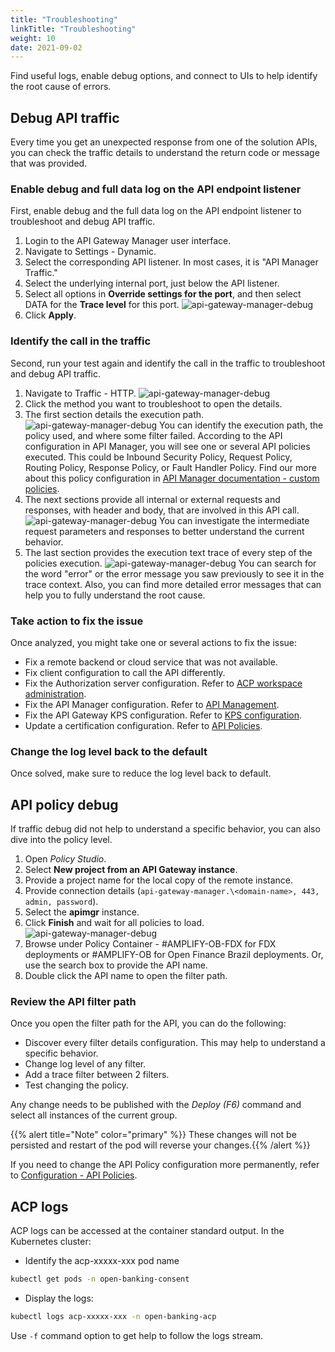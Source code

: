 ```yaml
---
title: "Troubleshooting"
linkTitle: "Troubleshooting"
weight: 10
date: 2021-09-02
---
```

Find useful logs, enable debug options, and connect to UIs to help identify the root cause of errors.

## Debug API traffic

Every time you get an unexpected response from one of the solution APIs, you can check the traffic details to understand the return code or message that was provided.

### Enable debug and full data log on the API endpoint listener

First, enable debug and the full data log on the API endpoint listener to troubleshoot and debug API traffic.

1. Login to the API Gateway Manager user interface.
2. Navigate to Settings - Dynamic.
3. Select the corresponding API listener. In most cases, it is "API Manager Traffic."
4. Select the underlying internal port, just below the API listener.
5. Select all options in **Override settings for the port**, and then select DATA for the **Trace level**  for this port.
![api-gateway-manager-debug](/Images/api-gateway-manager-debug.png)
6. Click **Apply**.

### Identify the call in the traffic

Second, run your test again and identify the call in the traffic to troubleshoot and debug API traffic.

1. Navigate to Traffic - HTTP.
![api-gateway-manager-debug](/Images/api-gateway-manager-traffic-list.png)
2. Click the method you want to troubleshoot to open the details.
3. The first section details the execution path.
![api-gateway-manager-debug](/Images/api-gateway-manager-traffic-execution-path.png)
You can identify the execution path, the policy used, and where some filter failed. According to the API configuration in API Manager, you will see one or several API policies executed. This could be Inbound Security Policy, Request Policy, Routing Policy, Response Policy, or Fault Handler Policy. Find our more about this policy configuration in [API Manager documentation - custom policies](https://docs.axway.com/bundle/axway-open-docs/page/docs/apim_administration/apimgr_admin/api_mgmt_custom_policies/index.html).
4. The next sections provide all internal or external requests and responses, with header and body, that are involved in this API call.
![api-gateway-manager-debug](/Images/api-gateway-manager-traffic-requests.png)
You can investigate the intermediate request parameters and responses to better understand the current behavior.
5. The last section provides the execution text trace of every step of the policies execution.
![api-gateway-manager-debug](/Images/api-gateway-manager-traffic-trace.png)
You can search for the word "error" or the error message you saw previously to see it in the trace context. Also, you can find more detailed error messages that can help you to fully understand the root cause.

### Take action to fix the issue

Once analyzed, you might take one or several actions to fix the issue:

* Fix a remote backend or cloud service that was not available.
* Fix client configuration to call the API differently.
* Fix the Authorization server configuration. Refer to [ACP workspace administration](https://cloudentity.com/developers/howtos/).
* Fix the API Manager configuration. Refer to [API Management](/docs/configuration/api-management#api-management).
* Fix the API Gateway KPS configuration. Refer to [KPS configuration](/docs/configuration/api-management/#key-properties-store-kps-configuration).
* Update a certification configuration. Refer to [API Policies](/docs/configuration/api-management#api-policies).

### Change the log level back to the default

Once solved, make sure to reduce the log level back to default.

## API policy debug

If traffic debug did not help to understand a specific behavior, you can also dive into the policy level.

1. Open *Policy Studio*.
2. Select **New project from an API Gateway instance**.
3. Provide a project name for the local copy of the remote instance.
4. Provide connection details  (`api-gateway-manager.\<domain-name>, 443, admin, password`).
5. Select the **apimgr** instance.
6. Click **Finish** and wait for all policies to load.
![api-gateway-manager-debug](/Images/apim-policy-studio-api-containers.png)
7. Browse under Policy Container - #AMPLIFY-OB-FDX for FDX deployments or #AMPLIFY-OB for Open Finance Brazil deployments. Or, use the search box to provide the API name.
8. Double click the API name to open the filter path.

### Review the API filter path

Once you open the filter path for the API, you can do the following:

* Discover every filter details configuration. This may help to understand a specific behavior.
* Change log level of any filter.
* Add a trace filter between 2 filters.
* Test changing the policy.

Any change needs to be published with the *Deploy (F6)* command and select all instances of the current group.

{{% alert title="Note" color="primary" %}} These changes will not be persisted and restart of the pod will reverse your changes.{{% /alert %}}

If you need to change the API Policy configuration more permanently, refer to [Configuration - API Policies](/docs/configuration/api-management#api-policies).

## ACP logs

ACP logs can be accessed at the container standard output. In the Kubernetes cluster:

* Identify the acp-xxxxx-xxx pod name

```bash
kubectl get pods -n open-banking-consent 
```

* Display the logs:

```bash
kubectl logs acp-xxxxx-xxx -n open-banking-acp 
```

Use `-f` command option to get help to follow the logs stream.
